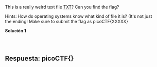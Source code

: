 
This is a really weird text file [TXT](https://jupiter.challenges.picoctf.org/static/e7e5d188621ee705ceeb0452525412ef/flag.txt)? Can you find the flag?


Hints:
How do operating systems know what kind of file it is? (It's not just the ending!
Make sure to submit the flag as picoCTF{XXXXX}


**Solución 1**

```



```



## Respuesta: **picoCTF{}**

